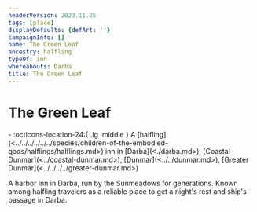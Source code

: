 ```yaml
---
headerVersion: 2023.11.25
tags: [place]
displayDefaults: {defArt: ''}
campaignInfo: []
name: The Green Leaf
ancestry: halfling
typeOf: inn
whereabouts: Darba
title: The Green Leaf
---
```

# The Green Leaf
<div class="grid cards ext-narrow-margin ext-one-column" markdown>
-    :octicons-location-24:{ .lg .middle } A [halfling](<../../../../../../species/children-of-the-embodied-gods/halflings/halflings.md>) inn in [Darba](<./darba.md>), [Coastal Dunmar](<../coastal-dunmar.md>), [Dunmar](<../../dunmar.md>), [Greater Dunmar](<../../../../greater-dunmar.md>)  
</div>


A harbor inn in Darba, run by the Sunmeadows for generations. Known among halfling travelers as a reliable place to get a night's rest and ship's passage in Darba. 
